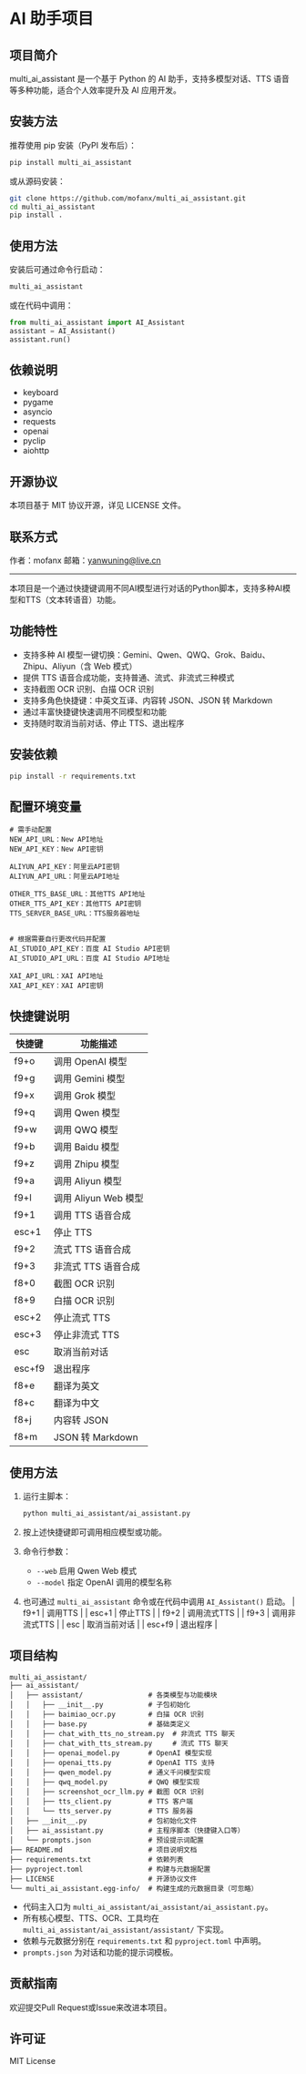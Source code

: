 # AI 助手项目

## 项目简介

multi_ai_assistant 是一个基于 Python 的 AI 助手，支持多模型对话、TTS 语音等多种功能，适合个人效率提升及 AI 应用开发。

## 安装方法

推荐使用 pip 安装（PyPI 发布后）：

```bash
pip install multi_ai_assistant
```

或从源码安装：

```bash
git clone https://github.com/mofanx/multi_ai_assistant.git
cd multi_ai_assistant
pip install .
```

## 使用方法

安装后可通过命令行启动：

```bash
multi_ai_assistant
```

或在代码中调用：

```python
from multi_ai_assistant import AI_Assistant
assistant = AI_Assistant()
assistant.run()
```

## 依赖说明

- keyboard
- pygame
- asyncio
- requests
- openai
- pyclip
- aiohttp

## 开源协议

本项目基于 MIT 协议开源，详见 LICENSE 文件。

## 联系方式

作者：mofanx
邮箱：yanwuning@live.cn

---

本项目是一个通过快捷键调用不同AI模型进行对话的Python脚本，支持多种AI模型和TTS（文本转语音）功能。

## 功能特性

- 支持多种 AI 模型一键切换：Gemini、Qwen、QWQ、Grok、Baidu、Zhipu、Aliyun（含 Web 模式）
- 提供 TTS 语音合成功能，支持普通、流式、非流式三种模式
- 支持截图 OCR 识别、白描 OCR 识别
- 支持多角色快捷键：中英文互译、内容转 JSON、JSON 转 Markdown
- 通过丰富快捷键快速调用不同模型和功能
- 支持随时取消当前对话、停止 TTS、退出程序

## 安装依赖

```bash
pip install -r requirements.txt
```

## 配置环境变量

   ```
   # 需手动配置
   NEW_API_URL：New API地址
   NEW_API_KEY：New API密钥

   ALIYUN_API_KEY：阿里云API密钥
   ALIYUN_API_URL：阿里云API地址

   OTHER_TTS_BASE_URL：其他TTS API地址
   OTHER_TTS_API_KEY：其他TTS API密钥
   TTS_SERVER_BASE_URL：TTS服务器地址


   # 根据需要自行更改代码并配置
   AI_STUDIO_API_KEY：百度 AI Studio API密钥
   AI_STUDIO_API_URL：百度 AI Studio API地址

   XAI_API_URL：XAI API地址
   XAI_API_KEY：XAI API密钥
   
   ```

## 快捷键说明

| 快捷键    | 功能描述                |
|-----------|-------------------------|
| f9+o      | 调用 OpenAI 模型        |
| f9+g      | 调用 Gemini 模型        |
| f9+x      | 调用 Grok 模型          |
| f9+q      | 调用 Qwen 模型          |
| f9+w      | 调用 QWQ 模型           |
| f9+b      | 调用 Baidu 模型         |
| f9+z      | 调用 Zhipu 模型         |
| f9+a      | 调用 Aliyun 模型        |
| f9+l      | 调用 Aliyun Web 模型    |
| f9+1      | 调用 TTS 语音合成       |
| esc+1     | 停止 TTS                |
| f9+2      | 流式 TTS 语音合成       |
| f9+3      | 非流式 TTS 语音合成     |
| f8+0      | 截图 OCR 识别           |
| f8+9      | 白描 OCR 识别           |
| esc+2     | 停止流式 TTS            |
| esc+3     | 停止非流式 TTS          |
| esc       | 取消当前对话            |
| esc+f9    | 退出程序                |
| f8+e      | 翻译为英文              |
| f8+c      | 翻译为中文              |
| f8+j      | 内容转 JSON             |
| f8+m      | JSON 转 Markdown        |

## 使用方法

1. 运行主脚本：
   ```bash
   python multi_ai_assistant/ai_assistant.py
   ```

2. 按上述快捷键即可调用相应模型或功能。

3. 命令行参数：
   - `--web` 启用 Qwen Web 模式
   - `--model` 指定 OpenAI 调用的模型名称

4. 也可通过 `multi_ai_assistant` 命令或在代码中调用 `AI_Assistant()` 启动。
   | f9+1         | 调用TTS                |
   | esc+1        | 停止TTS                |
   | f9+2         | 调用流式TTS            |
   | f9+3         | 调用非流式TTS          |
   | esc          | 取消当前对话           |
   | esc+f9       | 退出程序               |

## 项目结构

```
multi_ai_assistant/
├── ai_assistant/
│   ├── assistant/                # 各类模型与功能模块
│   │   ├── __init__.py           # 子包初始化
│   │   ├── baimiao_ocr.py        # 白描 OCR 识别
│   │   ├── base.py               # 基础类定义
│   │   ├── chat_with_tts_no_stream.py  # 非流式 TTS 聊天
│   │   ├── chat_with_tts_stream.py     # 流式 TTS 聊天
│   │   ├── openai_model.py       # OpenAI 模型实现
│   │   ├── openai_tts.py         # OpenAI TTS 支持
│   │   ├── qwen_model.py         # 通义千问模型实现
│   │   ├── qwq_model.py          # QWQ 模型实现
│   │   ├── screenshot_ocr_llm.py # 截图 OCR 识别
│   │   ├── tts_client.py         # TTS 客户端
│   │   └── tts_server.py         # TTS 服务器
│   ├── __init__.py               # 包初始化文件
│   ├── ai_assistant.py           # 主程序脚本（快捷键入口等）
│   └── prompts.json              # 预设提示词配置
├── README.md                     # 项目说明文档
├── requirements.txt              # 依赖列表
├── pyproject.toml                # 构建与元数据配置
├── LICENSE                       # 开源协议文件
└── multi_ai_assistant.egg-info/  # 构建生成的元数据目录（可忽略）   
```

- 代码主入口为 `multi_ai_assistant/ai_assistant/ai_assistant.py`。
- 所有核心模型、TTS、OCR、工具均在 `multi_ai_assistant/ai_assistant/assistant/` 下实现。
- 依赖与元数据分别在 `requirements.txt` 和 `pyproject.toml` 中声明。
- `prompts.json` 为对话和功能的提示词模板。

## 贡献指南

欢迎提交Pull Request或Issue来改进本项目。

## 许可证

MIT License